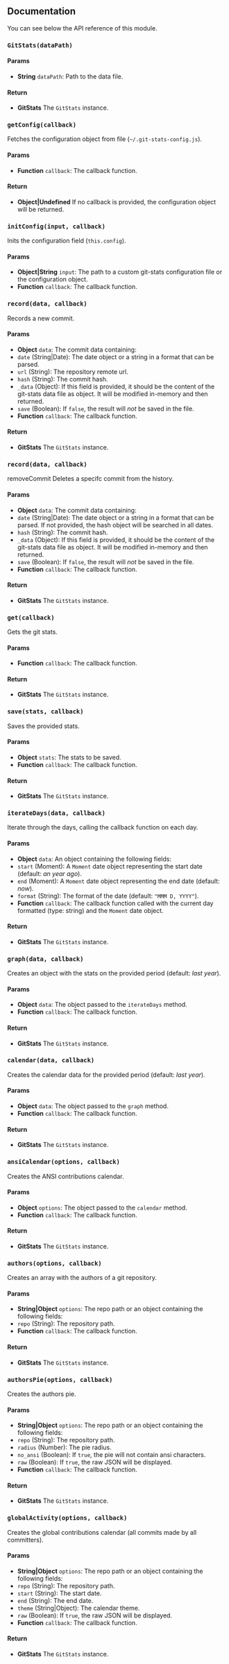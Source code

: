 ## Documentation

You can see below the API reference of this module.

### `GitStats(dataPath)`

#### Params

- **String** `dataPath`: Path to the data file.

#### Return
- **GitStats** The `GitStats` instance.

### `getConfig(callback)`
Fetches the configuration object from file (`~/.git-stats-config.js`).

#### Params

- **Function** `callback`: The callback function.

#### Return
- **Object|Undefined** If no callback is provided, the configuration object will be returned.

### `initConfig(input, callback)`
Inits the configuration field (`this.config`).

#### Params

- **Object|String** `input`: The path to a custom git-stats configuration file or the configuration object.
- **Function** `callback`: The callback function.

### `record(data, callback)`
Records a new commit.

#### Params

- **Object** `data`: The commit data containing:
 - `date` (String|Date): The date object or a string in a format that can be parsed.
 - `url` (String): The repository remote url.
 - `hash` (String): The commit hash.
 - `_data` (Object): If this field is provided, it should be the content of the git-stats data file as object. It will be modified in-memory and then returned.
 - `save` (Boolean): If `false`, the result will *not* be saved in the file.
- **Function** `callback`: The callback function.

#### Return
- **GitStats** The `GitStats` instance.

### `record(data, callback)`
removeCommit
Deletes a specifc commit from the history.

#### Params

- **Object** `data`: The commit data containing:
 - `date` (String|Date): The date object or a string in a format that can be parsed. If not provided, the hash object will be searched in all dates.
 - `hash` (String): The commit hash.
 - `_data` (Object): If this field is provided, it should be the content of the git-stats data file as object. It will be modified in-memory and then returned.
 - `save` (Boolean): If `false`, the result will *not* be saved in the file.
- **Function** `callback`: The callback function.

#### Return
- **GitStats** The `GitStats` instance.

### `get(callback)`
Gets the git stats.

#### Params

- **Function** `callback`: The callback function.

#### Return
- **GitStats** The `GitStats` instance.

### `save(stats, callback)`
Saves the provided stats.

#### Params

- **Object** `stats`: The stats to be saved.
- **Function** `callback`: The callback function.

#### Return
- **GitStats** The `GitStats` instance.

### `iterateDays(data, callback)`
Iterate through the days, calling the callback function on each day.

#### Params

- **Object** `data`: An object containing the following fields:
 - `start` (Moment): A `Moment` date object representing the start date (default: *an year ago*).
 - `end` (Moment): A `Moment` date object representing the end date (default: *now*).
 - `format` (String): The format of the date (default: `"MMM D, YYYY"`).
- **Function** `callback`: The callback function called with the current day formatted (type: string) and the `Moment` date object.

#### Return
- **GitStats** The `GitStats` instance.

### `graph(data, callback)`
Creates an object with the stats on the provided period (default: *last year*).

#### Params

- **Object** `data`: The object passed to the `iterateDays` method.
- **Function** `callback`: The callback function.

#### Return
- **GitStats** The `GitStats` instance.

### `calendar(data, callback)`
Creates the calendar data for the provided period (default: *last year*).

#### Params

- **Object** `data`: The object passed to the `graph` method.
- **Function** `callback`: The callback function.

#### Return
- **GitStats** The `GitStats` instance.

### `ansiCalendar(options, callback)`
Creates the ANSI contributions calendar.

#### Params

- **Object** `options`: The object passed to the `calendar` method.
- **Function** `callback`: The callback function.

#### Return
- **GitStats** The `GitStats` instance.

### `authors(options, callback)`
Creates an array with the authors of a git repository.

#### Params

- **String|Object** `options`: The repo path or an object containing the following fields:
 - `repo` (String): The repository path.
- **Function** `callback`: The callback function.

#### Return
- **GitStats** The `GitStats` instance.

### `authorsPie(options, callback)`
Creates the authors pie.

#### Params

- **String|Object** `options`: The repo path or an object containing the following fields:
 - `repo` (String): The repository path.
 - `radius` (Number): The pie radius.
 - `no_ansi` (Boolean): If `true`, the pie will not contain ansi characters.
 - `raw` (Boolean): If `true`, the raw JSON will be displayed.
- **Function** `callback`: The callback function.

#### Return
- **GitStats** The `GitStats` instance.

### `globalActivity(options, callback)`
Creates the global contributions calendar (all commits made by all committers).

#### Params

- **String|Object** `options`: The repo path or an object containing the following fields:
 - `repo` (String): The repository path.
 - `start` (String): The start date.
 - `end` (String): The end date.
 - `theme` (String|Object): The calendar theme.
 - `raw` (Boolean): If `true`, the raw JSON will be displayed.
- **Function** `callback`: The callback function.

#### Return
- **GitStats** The `GitStats` instance.

